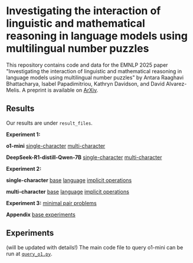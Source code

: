 # Investigating the interaction of linguistic and mathematical reasoning in language models using multilingual number puzzles
This repository contains code and data for the EMNLP 2025 paper "Investigating the interaction of linguistic and mathematical reasoning in language models using multilingual number puzzles" by Antara Raaghavi Bhattacharya, Isabel Papadimitriou, Kathryn Davidson, and David Alvarez-Melis. A preprint is available on [ArXiv](https://arxiv.org/abs/2506.13886). 

## Results

Our results are under `result_files`. 

**Experiment 1:**

**o1-mini**
[single-character](result_files\ALL_STD_singletok)
[multi-character](result_files\ALL_STD_multitok)

**DeepSeek-R1-distill-Qwen-7B** 
[single-character](result_files\DEEPSEEK_STD_sgtok)
[multi-character](result_files\DEEPSEEK_STD_multitok)

**Experiment 2:**

**single-character**
[base](result_files\base_prompt_STD_sgtok)
[language](result_files\context_prompt_STD_sgtok)
[implicit operations](result_files\implctxt_prompt_STD_sgtok)

**multi-character**
[base](result_files\base_prompt_STD_multitok)
[language](result_files\context_prompt_STD_multitok)
[implicit operations](result_files\implctxt_prompt_STD_multitok)

**Experiment 3:**
[minimal pair problems](result_files/minpair_paradigms)

**Appendix**
[base experiments](result_files\base_expts)



## Experiments

(will be updated with details!)
The main code file to query o1-mini can be run at [`query_o1.py`](code\query_o1.py). 